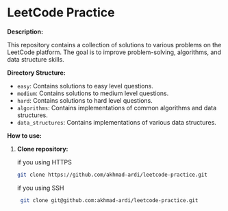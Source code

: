 # LeetCode Practice

**Description:**

This repository contains a collection of solutions to various problems on the LeetCode platform. The goal is to improve problem-solving, algorithms, and data structure skills.

**Directory Structure:**

* `easy`: Contains solutions to easy level questions.
* `medium`: Contains solutions to medium level questions.
* `hard`: Contains solutions to hard level questions.
* `algorithms`: Contains implementations of common algorithms and data structures.
* `data_structures`: Contains implementations of various data structures.

**How to use:**

1. **Clone repository:**

   <p>if you using HTTPS</p>
   
   ```bash
   git clone https://github.com/akhmad-ardi/leetcode-practice.git
   ```

   <p>if you using SSH</p>

   ```bash
    git clone git@github.com:akhmad-ardi/leetcode-practice.git
    ```